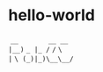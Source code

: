 # hello-world
&nbsp;`__ `&nbsp;&nbsp;&nbsp;&nbsp;&nbsp;&nbsp;&nbsp;&nbsp;&nbsp;&nbsp;&nbsp;&nbsp;`__ __`&nbsp;<br />
`|__)`&nbsp;`_ |_ /`&nbsp;`/`&nbsp;`\`<br />
`|`&nbsp;`\ (_)|_)\__\__/`<br />
